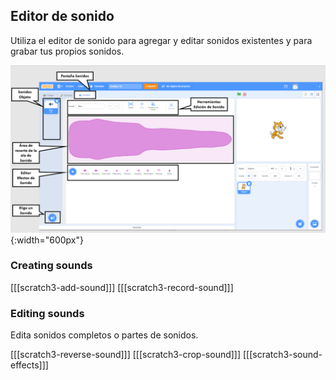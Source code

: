## Editor de sonido

Utiliza el editor de sonido para agregar y editar sonidos existentes y para grabar tus propios sonidos.

![Una captura de pantalla anotada de la pestaña Sonido.](images/Scratch-Sound-tab.png){:width="600px"}

### Creating sounds

\[[[scratch3-add-sound]]\] \[[[scratch3-record-sound\]]]

### Editing sounds

Edita sonidos completos o partes de sonidos.

\[[[scratch3-reverse-sound]]\] \[[[scratch3-crop-sound\]]] [[[scratch3-sound-effects]]]
